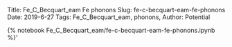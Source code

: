 Title: Fe_C_Becquart_eam Fe phonons
Slug: fe-c-becquart-eam-fe-phonons
Date: 2019-6-27
Tags: Fe_C_Becquart_eam, phonons,
Author: Potential

{% notebook Fe_C_Becquart_eam/fe-c-becquart-eam-fe-phonons.ipynb %}'

